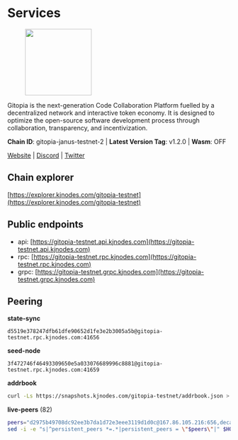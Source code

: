# Services

<figure><img src="https://raw.githubusercontent.com/kj89/testnet_manuals/main/pingpub/logos/gitopia.png" width="150" alt=""><figcaption></figcaption></figure>

Gitopia is the next-generation Code Collaboration Platform fuelled by  a decentralized network and interactive token economy. It is designed  to optimize the open-source software development process through  collaboration, transparency, and incentivization.

**Chain ID**: gitopia-janus-testnet-2 | **Latest Version Tag**: v1.2.0 | **Wasm**: OFF

[Website](https://gitopia.com/) | [Discord](https://discord.gg/hFTXCGNYDZ) | [Twitter](https://twitter.com/gitopiaDAO)




## Chain explorer
[https://explorer.kjnodes.com/gitopia-testnet](https://explorer.kjnodes.com/gitopia-testnet)

## Public endpoints

* api: [https://gitopia-testnet.api.kjnodes.com](https://gitopia-testnet.api.kjnodes.com)
* rpc: [https://gitopia-testnet.rpc.kjnodes.com](https://gitopia-testnet.rpc.kjnodes.com)
* grpc: [https://gitopia-testnet.grpc.kjnodes.com](https://gitopia-testnet.grpc.kjnodes.com)

## Peering

**state-sync**

```text
d5519e378247dfb61dfe90652d1fe3e2b3005a5b@gitopia-testnet.rpc.kjnodes.com:41656
```

**seed-node**

```text
3f472746f46493309650e5a033076689996c8881@gitopia-testnet.rpc.kjnodes.com:41659
```

**addrbook**
```bash
curl -Ls https://snapshots.kjnodes.com/gitopia-testnet/addrbook.json > $HOME/.gitopia/config/addrbook.json
```

**live-peers** (82)
```bash
peers="d2975b49708dc92ee3b7da1d72e3eee3119d1d0c@167.86.105.216:656,deca8c5aed2d1e617789d80927394a1d4d1c7360@149.102.146.123:26656,0c31077af45cb4f0424e58c91b0a917c36a90fd9@65.108.195.235:16656,15bb9edc16710d321163e7ef8b9a44959dd7e657@65.108.126.46:30656,93c4c73375b5f52020e7e7bd3f901ee28f07e6b7@109.123.243.66:41656,8bec864d68a2542233ba37ac94c723fdf0b8e175@45.151.122.136:656,c5fa8b2df54c71b7a6479d9ba67dcd87b7109f25@103.104.75.230:41656,d5519e378247dfb61dfe90652d1fe3e2b3005a5b@65.109.68.190:41656,5c2a752c9b1952dbed075c56c600c3a79b58c395@195.3.220.140:27036,ac606e28c081c679dc23d9a94c29842be8f8b1f1@45.85.249.133:656,995177c4b8c2b498de50483a614f9e30bf02e843@65.109.130.180:26656,481189b7e246f6c824a969482446c49abbfe76b8@161.97.172.147:26656,399d4e19186577b04c23296c4f7ecc53e61080cb@34.143.189.236:26656,c78af3c8a2fa3d398dedb1ad9052eaf60dc27434@95.216.163.254:41656,4cd60a4dd4211d38d948a86a614f1fd8d3d274eb@75.119.153.139:656,37c3d29df83da59e5a258d413e2f89365ab05711@85.239.243.12:656,38f4e436b28b05850fa9b67cadf0700123cec094@45.10.154.166:26656,9bb344d83fc1fafc4bce6b8e4a95b82f37ac4f31@82.208.20.136:26656,52098a0fdd0dc566615ad37492019d252635bdda@45.85.249.131:656,df5b61e51ab2f6c3bf1f3c387ba1586a84b41b25@141.95.65.26:27956,e17763e03ef6819b6f549b97abe9da7a1a7eeac8@164.68.121.241:656,7f2339fc6a6dca666d8ffbbe4e61443d58e0e759@109.123.255.8:26656,66f94651fb02f277c90c605a38df549d3c0a9269@75.119.151.217:26656,61c85d47e1dd86d5a5849450b849078d4d13184b@85.239.244.123:26656,d9d59b442e46f142394fcdf2f246ca8c7b2b7ce9@149.102.146.36:26656,c3ecaaf2d7b292e0407fb01bd96739a7b05c4a74@82.208.20.35:26656,ffb4f7d43d6449c292d4e60c8a48eb3d31c39691@38.242.139.100:656,619a23818cddd40d0b9f57e9754b719da13609bc@65.108.108.52:24656,c84906b19dc7dc7bda94ab2167d4b0af64a28b49@45.151.122.191:656,12f6b84a23b054a6591c647c2a4456c40af65cce@5.9.147.22:24656,b6651c7b043ef4bdccd7906b0f06de2bbdfe8a60@193.46.243.75:26656,007d2419fea80aee707d009af0153f5105c53379@38.242.139.164:656,ae5d5b47ea732ff509114f405967f61eb3d86ac6@75.119.146.171:656,3989c44e8af3427b22a71a94185e85df99d450b4@149.102.158.188:41656,05182a9b6121c9fcbb493f9bb3843e20e076e479@38.242.231.113:656,3e5ba61e8481c6c71d3f2cc022dd6671ed7cacf8@65.21.170.3:41656,0eb70bf5e2403694109f9bba184570074c2dfdd5@38.242.235.255:26656,95203479677e2ab00b1fb0bc1359294d4612e684@85.239.231.0:26656,247dbc8048be7c024c5f5deee45c18bd2f19bc93@116.203.35.46:36656,9912d5c8d59b7736b0702b18aeb386efe7e46f3f@164.68.111.239:656,098c8f3e70fa1f1bbb447903aea96b8e1f025f13@141.95.145.41:26656,50dec1a1dd26d14a29e552b9efae839ed42ba344@185.245.183.249:41656,023c6a86fbd8b8368503c92bd612a8c0379a26e5@194.146.13.251:656,798cf016b5150592badc8257402312fc50b7361d@65.108.45.200:26878,36bd596e06d4a372a2696f4844ee91b3226d8ef2@165.232.148.19:26656,5faf7a3870010a2b77f51cf30a6f864b4abe2b18@38.242.200.93:656,59a99a10a28baeda8535598acef9abb706ec5dbc@45.85.249.132:656,ba614c2b5beae6df39a4310043294ffde60e8e8d@45.85.250.147:26656,bc688b2be879ba5bfa34587e096a9c9a4df2e6d4@45.151.122.116:656,98bdfc67810bf7ac8f5c45b2c677b4bf199eb42e@185.193.67.65:41656,2c91eedc679744da7972ab7cab1bddf3cb9e8c0a@109.123.241.209:26656,4e0e57bcac8aa2bc3188d5b7845eeee61a61f3f0@194.163.170.165:26656,ea53a3f77fe373f47be4e77fd5f9ff526dfaec33@51.79.143.46:41656,19d004a8debd148bd5a8b57867ca59a696c17691@86.32.74.154:26656,a068b93722efaeaec97f5b86c694d1171241f498@84.46.248.70:41656,ed177ff3cf334df1a6c190438b0c7b5dd64b423a@45.151.122.140:656,7d819fa869f7c5b42c2c7a9538e1a9e7a52cfdee@65.108.226.26:24656,292c099fc654a1331d3b62a1b939f867b62ef434@45.85.147.242:656,63c980b1d82318e2e75c15e5b950d8a38a42e1b1@38.242.142.170:26656,87590400747c4546479e1a75d352fb8af6a0bea0@185.135.137.77:41656,f0b8227e40f25eaec0e25b9e91ca199d2d9a1ecb@167.86.94.177:656,614cb797a61c3138503ac2f25b1d9321f2fecbcf@144.126.132.56:41656,aebc099e0b46b2eb8875b1c885584462132428b6@85.239.248.84:26656,f1130e99e9b41be570e10c51d83bce570f047b40@149.0.16.45:26656,dc53e8e177319816b1c898ca79f821369ea96b26@209.145.56.41:41656,e2be58a29887accfae3eba7a68147b99f1d3dd5d@65.108.150.175:26656,95fbdc6d62be17db6688222b15b57d3e795ed07a@167.86.84.102:656,fd3c90536aafeb61fb735ca15fec7cb1f0747f8c@77.91.73.34:656,decadd8886e02255e569e62b7401ed2e3d7d28c1@37.99.32.144:41656,f9b892ea2e8ed8aa83f7b98e7e47371c23b01924@213.239.207.175:36656,4e4f87cfa1993f4f3f7645c41f469987cafdf960@85.10.202.135:12656,b745e0c6a1e0c7ec248ec274cfd038ed4bc4c2cf@65.21.134.202:26356,69a817817dad5b6255cb13cbbcd660c2d9ce1d16@161.97.77.145:26656,955c997a67a82cbd005e5b2b7010a1de3ac54355@38.242.241.74:26656,03073657e8bc5bcf71e7fd8df281ab8dcbc8821a@45.151.122.130:656,6394e25102c665c68a51fd853d8ca9c2bad18307@65.109.61.116:26656,eaa9978430e55663346eb61312cd5ecc21448b25@38.242.139.153:656,3ec6d4b711f2e8ef4092ff4139a832eca1f02e5d@37.120.171.213:26656,0e22fcc29a4cf5476001c849126ced605491f2ec@185.192.96.108:26656,449bd33a10f36244ecfb4ada6f2628137190fbf7@38.242.239.157:26656,83f1e139ca2dc94f362dcbd4310cf58f15536e2c@5.189.185.27:26656,a0dcc2fd815a26280d11b67dfa9459be9975e044@38.242.139.184:656"
sed -i -e "s|^persistent_peers *=.*|persistent_peers = \"$peers\"|" $HOME/.gitopia/config/config.toml
```
